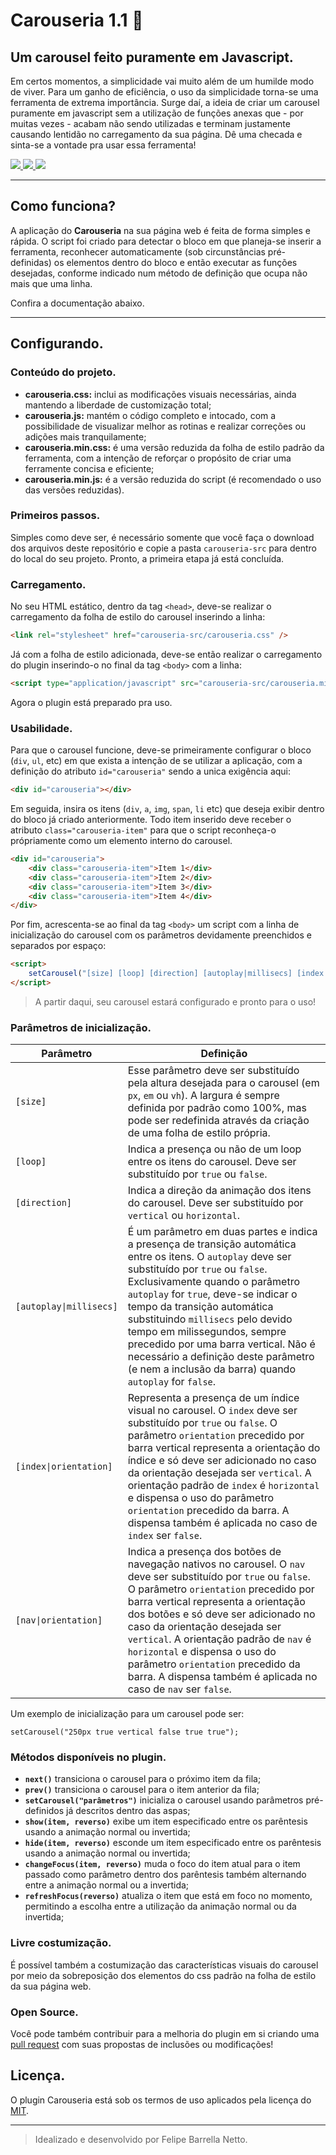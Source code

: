 # Carouseria 1.1 🎠
## Um carousel feito puramente em Javascript.

Em certos momentos, a simplicidade vai muito além de um humilde modo de viver. Para um ganho de eficiência, o uso da simplicidade torna-se uma ferramenta de extrema importância. Surge daí, a ideia de criar um carousel puramente em javascript sem a utilização de funções anexas que - por muitas vezes - acabam não sendo utilizadas e terminam justamente causando lentidão no carregamento da sua página. Dê uma checada e sinta-se a vontade pra usar essa ferramenta!

<p>
    <a href="https://tldrlegal.com/license/mit-license">
        <img src="https://img.shields.io/badge/Licensed%20under-MIT%20License-red.svg"/>
    </a>
    <a href="https://twitter.com/arrobarrella">
        <img src="https://img.shields.io/badge/Author-%40arrobarrella-blue.svg"/>
    </a>
    <img src="https://img.shields.io/badge/Version-1.1-brightgreen.svg"/>
</p>

--------------------------

## Como funciona?
A aplicação do **Carouseria** na sua página web é feita de forma simples e rápida. O script foi criado para detectar o bloco em que planeja-se inserir a ferramenta, reconhecer automaticamente (sob circunstâncias pré-definidas) os elementos dentro do bloco e então executar as funções desejadas, conforme indicado num método de definição que ocupa não mais que uma linha.

Confira a documentação abaixo.

--------------------------

## Configurando.
### Conteúdo do projeto.
* **carouseria.css:** inclui as modificações visuais necessárias, ainda mantendo a liberdade de customização total;
* **carouseria.js:** mantém o código completo e intocado, com a possibilidade de visualizar melhor as rotinas e realizar correções ou adições mais tranquilamente;
* **carouseria.min.css:** é uma versão reduzida da folha de estilo padrão da ferramenta, com a intenção de reforçar o propósito de criar uma ferramente concisa e eficiente;
* **carouseria.min.js:** é a versão reduzida do script (é recomendado o uso das versões reduzidas).

### Primeiros passos.
Simples como deve ser, é necessário somente que você faça o download dos arquivos deste repositório e copie a pasta `carouseria-src` para dentro do local do seu projeto. Pronto, a primeira etapa já está concluída.

### Carregamento.
No seu HTML estático, dentro da tag `<head>`, deve-se realizar o carregamento da folha de estilo do carousel inserindo a linha:
```HTML
<link rel="stylesheet" href="carouseria-src/carouseria.css" />
```

Já com a folha de estilo adicionada, deve-se então realizar o carregamento do plugin inserindo-o no final da tag `<body>` com a linha:
```HTML
<script type="application/javascript" src="carouseria-src/carouseria.min.js"></script>
```
Agora o plugin está preparado pra uso.

### Usabilidade.
Para que o carousel funcione, deve-se primeiramente configurar o bloco (`div`, `ul`, etc) em que exista a intenção de se utilizar a aplicação, com a definição do atributo `id="carouseria"` sendo a unica exigência aqui:

```HTML
<div id="carouseria"></div>
```

Em seguida, insira os itens (`div`, `a`, `img`, `span`, `li` etc) que deseja exibir dentro do bloco já criado anteriormente. Todo item inserido deve receber o atributo `class="carouseria-item"` para que o script reconheça-o própriamente como um elemento interno do carousel.

```HTML
<div id="carouseria">
    <div class="carouseria-item">Item 1</div>
    <div class="carouseria-item">Item 2</div>
    <div class="carouseria-item">Item 3</div>
    <div class="carouseria-item">Item 4</div>
</div>
```

Por fim, acrescenta-se ao final da tag `<body>` um script com a linha de inicialização do carousel com os parâmetros devidamente preenchidos e separados por espaço:

```HTML
<script>
    setCarousel("[size] [loop] [direction] [autoplay|millisecs] [index|orientation] [nav|orientation]");
</script>
```

>A partir daqui, seu carousel estará configurado e pronto para o uso!

### Parâmetros de inicialização.
| Parâmetro | Definição |
| ------ | ------ |
| `[size]` | Esse parâmetro deve ser substituído pela altura desejada para o carousel (em `px`, `em` ou `vh`). A largura é sempre definida por padrão como 100%, mas pode ser redefinida através da criação de uma folha de estilo própria. |
| `[loop]` | Indica a presença ou não de um loop entre os itens do carousel. Deve ser substituído por `true` ou `false`. |
| `[direction]` | Indica a direção da animação dos itens do carousel. Deve ser substituído por `vertical` ou `horizontal`. |
| <code>[autoplay&#124;millisecs]</code> | É um parâmetro em duas partes e indica a presença de transição automática entre os itens. O `autoplay` deve ser substituído por `true` ou `false`. Exclusivamente quando o parâmetro `autoplay` for `true`, deve-se indicar o tempo da transição automática substituindo `millisecs` pelo devido tempo em milissegundos, sempre precedido por uma barra vertical. Não é necessário a definição deste parâmetro (e nem a inclusão da barra) quando `autoplay` for `false`. |
| <code>[index&#124;orientation]</code> | Representa a presença de um índice visual no carousel. O `index` deve ser substituído por `true` ou `false`. O parâmetro `orientation` precedido por barra vertical representa a orientação do índice e só deve ser adicionado no caso da orientação desejada ser `vertical`. A orientação padrão de `index` é `horizontal` e dispensa o uso do parâmetro `orientation` precedido da barra. A dispensa também é aplicada no caso de `index` ser `false`. |
| <code>[nav&#124;orientation]</code> | Indica a presença dos botões de navegação nativos no carousel. O `nav` deve ser substituído por `true` ou `false`. O parâmetro `orientation` precedido por barra vertical representa a orientação dos botões e só deve ser adicionado no caso da orientação desejada ser `vertical`. A orientação padrão de `nav` é `horizontal` e dispensa o uso do parâmetro `orientation` precedido da barra. A dispensa também é aplicada no caso de `nav` ser `false`. |

Um exemplo de inicialização para um carousel pode ser:

    setCarousel("250px true vertical false true true");

### Métodos disponíveis no plugin.
* **`next()`** transiciona o carousel para o próximo item da fila;
* **`prev()`** transiciona o carousel para o item anterior da fila;
* **`setCarousel("parâmetros")`** inicializa o carousel usando parâmetros pré-definidos já descritos dentro das aspas;
* **`show(item, reverso)`** exibe um item especificado entre os parêntesis usando a animação normal ou invertida;
* **`hide(item, reverso)`** esconde um item especificado entre os parêntesis usando a animação normal ou invertida;
* **`changeFocus(item, reverso)`** muda o foco do item atual para o item passado como parâmetro dentro dos parêntesis também alternando entre a animação normal ou a invertida;
* **`refreshFocus(reverso)`** atualiza o item que está em foco no momento, permitindo a escolha entre a utilização da animação normal ou da invertida;

### Livre costumização.
É possível também a costumização das características visuais do carousel por meio da sobreposição dos elementos do css padrão na folha de estilo da sua página web.

### Open Source.
Você pode também contribuir para a melhoria do plugin em si criando uma [pull request](https://help.github.com/articles/creating-a-pull-request/) com suas propostas de inclusões ou modificações!

## Licença.
O plugin Carouseria está sob os termos de uso aplicados pela licença do [MIT](https://tldrlegal.com/license/mit-license).

****
>Idealizado e desenvolvido por Felipe Barrella Netto.
